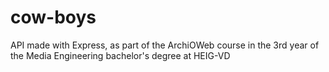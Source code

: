 # cow-boys
API made with Express, as part of the ArchiOWeb course in the 3rd year of the Media Engineering bachelor's degree at HEIG-VD
